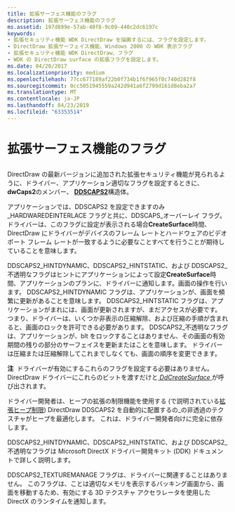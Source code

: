 ```yaml
---
title: 拡張サーフェス機能のフラグ
description: 拡張サーフェス機能のフラグ
ms.assetid: 197d899e-57ab-40f8-9c09-440c2dc6197c
keywords:
- 拡張セキュリティ機能 WDK DirectDraw を描画するには、フラグを設定します。
- DirectDraw 拡張サーフェイス機能、Windows 2000 の WDK 表示フラグ
- 拡張セキュリティ機能 WDK DirectDraw、フラグ
- WDK の DirectDraw surface の拡張フラグを設定します。
ms.date: 04/20/2017
ms.localizationpriority: medium
ms.openlocfilehash: 77cc677189af22b0f734b1f6f965f0c740d282f8
ms.sourcegitcommit: 0cc5051945559a242d941a6f2799d161d8eba2a7
ms.translationtype: MT
ms.contentlocale: ja-JP
ms.lasthandoff: 04/23/2019
ms.locfileid: "63353514"
---
```

# <a name="extended-surface-capability-flags"></a>拡張サーフェス機能のフラグ


## <span id="ddk_extended_surface_capability_flags_gg"></span><span id="DDK_EXTENDED_SURFACE_CAPABILITY_FLAGS_GG"></span>


DirectDraw の最新バージョンに追加された拡張セキュリティ機能が見られるように、ドライバー、アプリケーション適切なフラグを設定するときに、 **dwCaps2**のメンバー、 [ **DDSCAPS2**](https://msdn.microsoft.com/library/windows/hardware/ff550292)構造体。

アプリケーションでは、DDSCAPS2 を設定できますのみ\_HARDWAREDEINTERLACE フラグと共に、DDSCAPS\_オーバーレイ フラグ。 ドライバーは、このフラグに設定が表示される場合**CreateSurface**時間、DirectDraw にドライバーがデバイスのフレーム レートとハードウェアのビデオ ポート フレーム レートが一致するように必要なことすべてを行うことが期待していることを意味します。

DDSCAPS2\_HINTDYNAMIC、DDSCAPS2\_HINTSTATIC、および DDSCAPS2\_不透明なフラグはヒントにアプリケーションによって設定**CreateSurface**時間、アプリケーションのプランに、ドライバーに通知します。画面の操作を行います。 DDSCAPS2\_HINTDYNAMIC フラグは、アプリケーションが、画面を頻繁に更新があることを意味します。 DDSCAPS2\_HINTSTATIC フラグは、アプリケーションがまれには、画面が更新されますが、まだアクセスが必要です。 つまり、ドライバーは、いくつか非表示の圧縮解除、および圧縮の手順が含まれると、画面のロックを許可できる必要があります。 DDSCAPS2\_不透明なフラグは、アプリケーションが、blt をロックすることはありません、その画面の有効期間の残りの部分のサーフェイスを更新またはことを意味します。 ドライバーは圧縮または圧縮解除してこれまでしなくても、画面の順序を変更できます。

**注**  ドライバーが有効にするこれらのフラグを設定する必要はありません。 DirectDraw ドライバーにこれらのビットを渡すだけと[ *DdCreateSurface* ](https://msdn.microsoft.com/library/windows/hardware/ff549263)が呼び出されます。

 

ドライバー開発者は、ヒープの拡張の制限機能を使用する (で説明されている[拡張ヒープ制限](extended-heap-restrictions.md)) DirectDraw DDSCAPS2 を自動的に配置するの\_の非透過のテクスチャがヒープを最適化します。 これは、ドライバー開発者向けに完全に依存します。

DDSCAPS2\_HINTDYNAMIC、DDSCAPS2\_HINTSTATIC、および DDSCAPS2\_不透明なフラグは Microsoft DirectX ドライバー開発キット (DDK) ドキュメントで詳しく説明します。

DDSCAPS2\_TEXTUREMANAGE フラグは、ドライバーに関連することはありません。 このフラグは、ことは適切なメモリを表示するバッキング画面から、画面を移動するため、有効にする 3D テクスチャ アクセラレータを使用した DirectX のランタイムを通知します。

 

 





